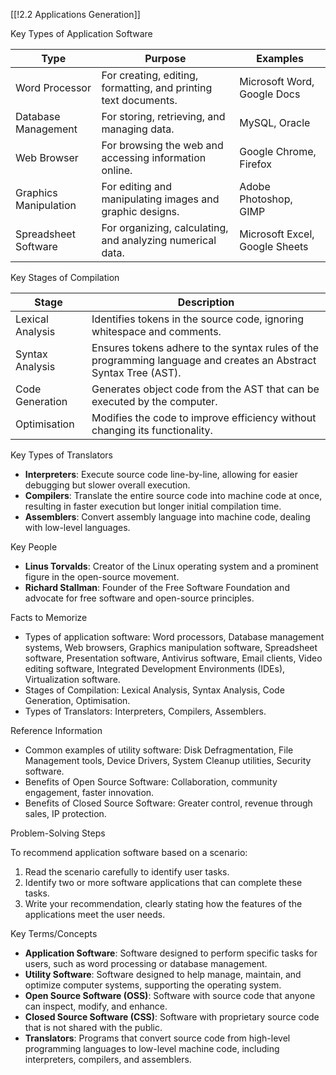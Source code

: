 [[!2.2 Applications Generation]]

Key Types of Application Software

|Type|Purpose|Examples|
|---|---|---|
|Word Processor|For creating, editing, formatting, and printing text documents.|Microsoft Word, Google Docs|
|Database Management|For storing, retrieving, and managing data.|MySQL, Oracle|
|Web Browser|For browsing the web and accessing information online.|Google Chrome, Firefox|
|Graphics Manipulation|For editing and manipulating images and graphic designs.|Adobe Photoshop, GIMP|
|Spreadsheet Software|For organizing, calculating, and analyzing numerical data.|Microsoft Excel, Google Sheets|

Key Stages of Compilation

|Stage|Description|
|---|---|
|Lexical Analysis|Identifies tokens in the source code, ignoring whitespace and comments.|
|Syntax Analysis|Ensures tokens adhere to the syntax rules of the programming language and creates an Abstract Syntax Tree (AST).|
|Code Generation|Generates object code from the AST that can be executed by the computer.|
|Optimisation|Modifies the code to improve efficiency without changing its functionality.|

Key Types of Translators

- **Interpreters**: Execute source code line-by-line, allowing for easier debugging but slower overall execution.
- **Compilers**: Translate the entire source code into machine code at once, resulting in faster execution but longer initial compilation time.
- **Assemblers**: Convert assembly language into machine code, dealing with low-level languages.

Key People

- **Linus Torvalds**: Creator of the Linux operating system and a prominent figure in the open-source movement.
- **Richard Stallman**: Founder of the Free Software Foundation and advocate for free software and open-source principles.

Facts to Memorize

- Types of application software: Word processors, Database management systems, Web browsers, Graphics manipulation software, Spreadsheet software, Presentation software, Antivirus software, Email clients, Video editing software, Integrated Development Environments (IDEs), Virtualization software.
- Stages of Compilation: Lexical Analysis, Syntax Analysis, Code Generation, Optimisation.
- Types of Translators: Interpreters, Compilers, Assemblers.

Reference Information

- Common examples of utility software: Disk Defragmentation, File Management tools, Device Drivers, System Cleanup utilities, Security software.
- Benefits of Open Source Software: Collaboration, community engagement, faster innovation.
- Benefits of Closed Source Software: Greater control, revenue through sales, IP protection.

Problem-Solving Steps

To recommend application software based on a scenario:

1. Read the scenario carefully to identify user tasks.
2. Identify two or more software applications that can complete these tasks.
3. Write your recommendation, clearly stating how the features of the applications meet the user needs.

Key Terms/Concepts

- **Application Software**: Software designed to perform specific tasks for users, such as word processing or database management.
- **Utility Software**: Software designed to help manage, maintain, and optimize computer systems, supporting the operating system.
- **Open Source Software (OSS)**: Software with source code that anyone can inspect, modify, and enhance.
- **Closed Source Software (CSS)**: Software with proprietary source code that is not shared with the public.
- **Translators**: Programs that convert source code from high-level programming languages to low-level machine code, including interpreters, compilers, and assemblers.